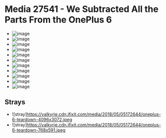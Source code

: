 # Media 27541 - We Subtracted All the Parts From the OnePlus 6

- ![image](https://valkyrie.cdn.ifixit.com/media/2018/05/05172644/oneplus-6-teardown-scaled.jpeg)
- ![image](https://valkyrie.cdn.ifixit.com/media/2018/05/05172644/oneplus-6-teardown-150x150.jpeg)
- ![image](https://valkyrie.cdn.ifixit.com/media/2018/05/05172644/oneplus-6-teardown-1536x1152.jpeg)
- ![image](https://valkyrie.cdn.ifixit.com/media/2018/05/05172644/oneplus-6-teardown-2048x1536.jpeg)
- ![image](https://valkyrie.cdn.ifixit.com/media/2018/05/05172644/oneplus-6-teardown-1200x900.jpeg)
- ![image](https://valkyrie.cdn.ifixit.com/media/2018/05/05172644/oneplus-6-teardown-300x200.jpeg)
- ![image](https://valkyrie.cdn.ifixit.com/media/2018/05/05172644/oneplus-6-teardown-600x400.jpeg)
- ![image](https://valkyrie.cdn.ifixit.com/media/2018/05/05172644/oneplus-6-teardown-1200x800.jpeg)
- ![image](https://valkyrie.cdn.ifixit.com/media/2018/05/05172644/oneplus-6-teardown-768x512.jpeg)
- ![image](https://valkyrie.cdn.ifixit.com/media/2018/05/05172644/oneplus-6-teardown-324x216.jpeg)
- ![image](https://valkyrie.cdn.ifixit.com/media/2018/05/05172644/oneplus-6-teardown-450x300.jpeg)

## Strays
- ![stray]https://valkyrie.cdn.ifixit.com/media/2018/05/05172644/oneplus-6-teardown-4096x3072.jpeg
- ![stray]https://valkyrie.cdn.ifixit.com/media/2018/05/05172644/oneplus-6-teardown-768x591.jpeg